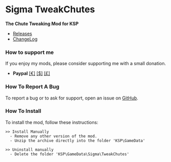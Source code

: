 # Sigma TweakChutes


**The Chute Tweaking Mod for KSP**


- [Releases](https://github.com/Sigma88/Sigma-TweakChutes/releases)
- [ChangeLog](https://raw.githubusercontent.com/Sigma88/Sigma-TweakChutes/master/Changelog.txt)


### How to support me

If you enjoy my mods, please consider supporting me with a small donation.

- **Paypal**
[[€]](https://www.paypal.com/cgi-bin/webscr?cmd=_donations&business=65VBNHB39BTKG&item_name=Sigma-TweakChutes&currency_code=EUR)
[[$]](https://www.paypal.com/cgi-bin/webscr?cmd=_donations&business=65VBNHB39BTKG&item_name=Sigma-TweakChutes&currency_code=USD)
[[£]](https://www.paypal.com/cgi-bin/webscr?cmd=_donations&business=65VBNHB39BTKG&item_name=Sigma-TweakChutes&currency_code=GBP)


### How To Report A Bug

To report a bug or to ask for support, open an issue on [GitHub](https://github.com/Sigma88/Sigma-TweakChutes/issues).


### How To Install

To install the mod, follow these instructions:

```
>> Install Manually
  - Remove any other version of the mod.
  - Unzip the archive directly into the folder 'KSP\GameData'

>> Uninstall manually
  - Delete the folder 'KSP\GameData\Sigma\TweakChutes'
```
